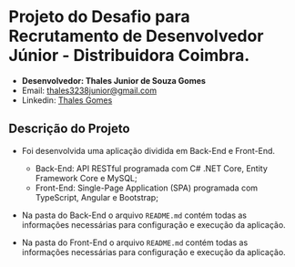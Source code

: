 # Projeto do Desafio para Recrutamento de Desenvolvedor Júnior - Distribuidora Coimbra.

- **Desenvolvedor: Thales Junior de Souza Gomes**
- Email: thales3238junior@gmail.com
- Linkedin: [Thales Gomes](https://www.linkedin.com/in/thales-junior-de-souza-gomes-8223ab175/)

## Descrição do Projeto

- Foi desenvolvida uma aplicação dividida em Back-End e Front-End.
  - Back-End: API RESTful programada com C# .NET Core, Entity Framework Core e MySQL;
  - Front-End: Single-Page Application (SPA) programada com TypeScript, Angular e Bootstrap;

- Na pasta do Back-End o arquivo `README.md` contém todas as informações necessárias para configuração e execução da aplicação.

- Na pasta do Front-End o arquivo `README.md` contém todas as informações necessárias para configuração e execução da aplicação.
